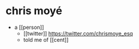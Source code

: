 # chris moyé

- a [[person]]
  - [[twitter]] https://twitter.com/chrismoye_esq
  - told me of [[cent]]


